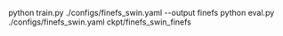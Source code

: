 python train.py ./configs/finefs_swin.yaml --output finefs
python eval.py ./configs/finefs_swin.yaml ckpt/finefs_swin_finefs
